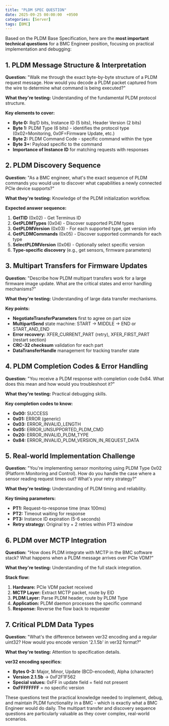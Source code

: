```yaml
---
title: "PLDM SPEC QUESTION"
date: 2025-09-25 00:00:00  +0500
categories: [Server]
tags: [BMC]
---
```


Based on the PLDM Base Specification, here are the **most important technical questions** for a BMC Engineer position, focusing on practical implementation and debugging:

## **1. PLDM Message Structure & Interpretation**
**Question:** "Walk me through the exact byte-by-byte structure of a PLDM request message. How would you decode a PLDM packet captured from the wire to determine what command is being executed?"

**What they're testing:** Understanding of the fundamental PLDM protocol structure.

**Key elements to cover:**
- **Byte 0:** Rq/D bits, Instance ID (5 bits), Header Version (2 bits)
- **Byte 1:** PLDM Type (6 bits) - identifies the protocol type (0x02=Monitoring, 0x0F=Firmware Update, etc.)
- **Byte 2:** PLDM Command Code - specific command within the type
- **Byte 3+:** Payload specific to the command
- **Importance of Instance ID** for matching requests with responses

## **2. PLDM Discovery Sequence**
**Question:** "As a BMC engineer, what's the exact sequence of PLDM commands you would use to discover what capabilities a newly connected PCIe device supports?"

**What they're testing:** Knowledge of the PLDM initialization workflow.

**Expected answer sequence:**
1. **GetTID** (0x02) - Get Terminus ID
2. **GetPLDMTypes** (0x04) - Discover supported PLDM types
3. **GetPLDMVersion** (0x03) - For each supported type, get version info
4. **GetPLDMCommands** (0x05) - Discover supported commands for each type
5. **SelectPLDMVersion** (0x06) - Optionally select specific version
6. **Type-specific discovery** (e.g., get sensors, firmware parameters)

## **3. Multipart Transfers for Firmware Updates**
**Question:** "Describe how PLDM multipart transfers work for a large firmware image update. What are the critical states and error handling mechanisms?"

**What they're testing:** Understanding of large data transfer mechanisms.

**Key points:**
- **NegotiateTransferParameters** first to agree on part size
- **MultipartSend** state machine: START → MIDDLE → END or START_AND_END
- **Error recovery:** XFER_CURRENT_PART (retry), XFER_FIRST_PART (restart section)
- **CRC-32 checksum** validation for each part
- **DataTransferHandle** management for tracking transfer state

## **4. PLDM Completion Codes & Error Handling**
**Question:** "You receive a PLDM response with completion code 0x84. What does this mean and how would you troubleshoot it?"

**What they're testing:** Practical debugging skills.

**Key completion codes to know:**
- **0x00:** SUCCESS
- **0x01:** ERROR (generic)
- **0x03:** ERROR_INVALID_LENGTH
- **0x05:** ERROR_UNSUPPORTED_PLDM_CMD
- **0x20:** ERROR_INVALID_PLDM_TYPE
- **0x84:** ERROR_INVALID_PLDM_VERSION_IN_REQUEST_DATA

## **5. Real-world Implementation Challenge**
**Question:** "You're implementing sensor monitoring using PLDM Type 0x02 (Platform Monitoring and Control). How do you handle the case where a sensor reading request times out? What's your retry strategy?"

**What they're testing:** Understanding of PLDM timing and reliability.

**Key timing parameters:**
- **PT1:** Request-to-response time (max 100ms)
- **PT2:** Timeout waiting for response
- **PT3:** Instance ID expiration (5-6 seconds)
- **Retry strategy:** Original try + 2 retries within PT3 window

## **6. PLDM over MCTP Integration**
**Question:** "How does PLDM integrate with MCTP in the BMC software stack? What happens when a PLDM message arrives over PCIe VDM?"

**What they're testing:** Understanding of the full stack integration.

**Stack flow:**
1. **Hardware:** PCIe VDM packet received
2. **MCTP Layer:** Extract MCTP packet, route by EID
3. **PLDM Layer:** Parse PLDM header, route by PLDM Type
4. **Application:** PLDM daemon processes the specific command
5. **Response:** Reverse the flow back to requester

## **7. Critical PLDM Data Types**
**Question:** "What's the difference between ver32 encoding and a regular uint32? How would you encode version '2.1.5b' in ver32 format?"

**What they're testing:** Attention to specification details.

**ver32 encoding specifics:**
- **Bytes 0-3:** Major, Minor, Update (BCD-encoded), Alpha (character)
- **Version 2.1.5b** → 0xF2F1F562
- **Special values:** 0xFF in update field = field not present
- **0xFFFFFFFF** = no specific version

These questions test the practical knowledge needed to implement, debug, and maintain PLDM functionality in a BMC - which is exactly what a BMC Engineer would do daily. The multipart transfer and discovery sequence questions are particularly valuable as they cover complex, real-world scenarios.
